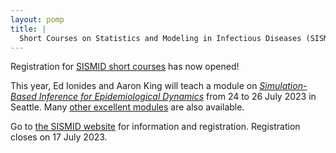 ```yaml
---
layout: pomp
title: |
  Short Courses on Statistics and Modeling in Infectious Diseases (SISMID) at the University of Washington in Seattle
---
```

    
Registration for [SISMID short courses](https://si.biostat.washington.edu/institutes/sismid) has now opened!

This year, Ed Ionides and Aaron King will teach a module on [*Simulation-Based Inference for Epidemiological Dynamics*](https://si.biostat.washington.edu/institutes/sismid/MD2314) from 24 to 26 July 2023 in Seattle.
Many [other excellent modules](https://si.biostat.washington.edu/institutes/sismid) are also available.

Go to [the SISMID website](https://si.biostat.washington.edu/institutes/sismid) for information and registration.
Registration closes on 17 July 2023.




